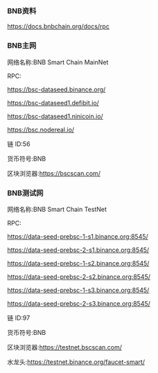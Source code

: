 ### BNB资料

https://docs.bnbchain.org/docs/rpc

### BNB主网

网络名称:BNB Smart Chain MainNet

RPC:

https://bsc-dataseed.binance.org/

https://bsc-dataseed1.defibit.io/

https://bsc-dataseed1.ninicoin.io/

https://bsc.nodereal.io/

链 ID:56

货币符号:BNB

区块浏览器:https://bscscan.com/

### BNB测试网

网络名称:BNB Smart Chain TestNet

RPC:

https://data-seed-prebsc-1-s1.binance.org:8545/

https://data-seed-prebsc-2-s1.binance.org:8545/

https://data-seed-prebsc-1-s2.binance.org:8545/

https://data-seed-prebsc-2-s2.binance.org:8545/

https://data-seed-prebsc-1-s3.binance.org:8545/

https://data-seed-prebsc-2-s3.binance.org:8545/

链 ID:97

货币符号:BNB

区块浏览器:https://testnet.bscscan.com/

水龙头:https://testnet.binance.org/faucet-smart/